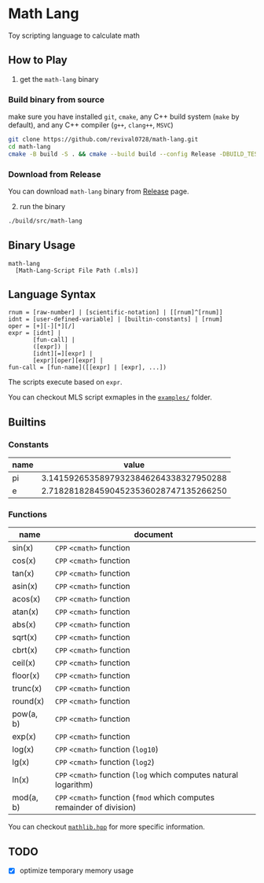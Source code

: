 # Math Lang

Toy scripting language to calculate math

## How to Play

1. get the `math-lang` binary

### Build binary from source

make sure you have installed `git`, `cmake`, any C++ build system (`make` by default), and any C++ compiler (`g++`, `clang++`, `MSVC`)
```bash
git clone https://github.com/revival0728/math-lang.git
cd math-lang 
cmake -B build -S . && cmake --build build --config Release -DBUILD_TESTS=OFF
```

### Download from Release

You can download `math-lang` binary from [Release](https://github.com/revival0728/math-lang/releases) page.

2. run the binary

```bash
./build/src/math-lang
```

## Binary Usage

```
math-lang 
  [Math-Lang-Script File Path (.mls)]
```

## Language Syntax
```
rnum = [raw-number] | [scientific-notation] | [[rnum]^[rnum]]
idnt = [user-defined-variable] | [builtin-constants] | [rnum]
oper = [+][-][*][/]
expr = [idnt] |
       [fun-call] |
       ([expr]) |
       [idnt][=][expr] |
       [expr][oper][expr] |
fun-call = [fun-name]([[expr] | [expr], ...])
```
The scripts execute based on `expr`.

You can checkout MLS script exmaples in the [`examples/`](/examples/) folder.

## Builtins

### Constants

| name | value |
|------|----------|
| pi   | 3.14159265358979323846264338327950288 |
| e    | 2.71828182845904523536028747135266250 |

### Functions

| name | document |
|------|----------|
| sin(x) | `CPP` `<cmath>` function |
| cos(x) | `CPP` `<cmath>` function |
| tan(x) | `CPP` `<cmath>` function |
| asin(x) | `CPP` `<cmath>` function |
| acos(x) | `CPP` `<cmath>` function |
| atan(x) | `CPP` `<cmath>` function |
| abs(x) | `CPP` `<cmath>` function |
| sqrt(x) | `CPP` `<cmath>` function |
| cbrt(x) | `CPP` `<cmath>` function |
| ceil(x) | `CPP` `<cmath>` function |
| floor(x) | `CPP` `<cmath>` function |
| trunc(x) | `CPP` `<cmath>` function |
| round(x) | `CPP` `<cmath>` function |
| pow(a, b) | `CPP` `<cmath>` function |
| exp(x) | `CPP` `<cmath>` function |
| log(x) | `CPP` `<cmath>` function (`log10`) |
| lg(x) | `CPP` `<cmath>` function (`log2`) |
| ln(x) | `CPP` `<cmath>` function (`log` which computes natural logarithm) |
| mod(a, b) | `CPP` `<cmath>` function (`fmod` which computes remainder of division) |

You can checkout [`mathlib.hpp`](/src/mathlib.hpp) for more specific information.

## TODO
- [X] optimize temporary memory usage
